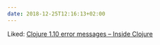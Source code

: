 ```yaml
---
date: 2018-12-25T12:16:13+02:00
---
```


Liked: [Clojure 1.10 error messages – Inside Clojure](http://insideclojure.org/2018/12/17/errors/)
